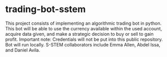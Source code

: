 # trading-bot-sstem
This project consists of implementing an algorithmic trading bot in python. This bot will be able to use the currency available within the used account, acquire data given, and make a strategic decision to buy or sell to gain profit. Important note: Credentials will not be put into this public repository. Bot will run locally. S-STEM collaborators include Emma Allen, Abdel Issa, and Daniel Avila.

